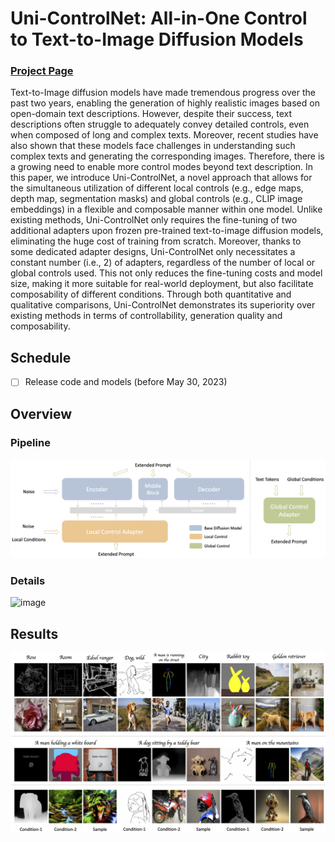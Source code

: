 # Uni-ControlNet: All-in-One Control to Text-to-Image Diffusion Models

### [Project Page](https://shihaozhaozsh.github.io/unicontrolnet/)


<!-- ## Description -->

Text-to-Image diffusion models have made tremendous progress over the past two years, enabling the generation of highly realistic images based on open-domain text descriptions. However, despite their success, text descriptions often struggle to adequately convey detailed controls, even when composed of long and complex texts. Moreover, recent studies have also shown that these models face challenges in understanding such complex texts and generating the corresponding images. Therefore, there is a growing need to enable more control modes beyond text description. In this paper, we introduce Uni-ControlNet, a novel approach that allows for the simultaneous utilization of different local controls (e.g., edge maps, depth map, segmentation masks) and global controls (e.g., CLIP image embeddings) in a flexible and composable manner within one model. Unlike existing methods, Uni-ControlNet only requires the fine-tuning of two additional adapters upon frozen pre-trained text-to-image diffusion models, eliminating the huge cost of training from scratch. Moreover, thanks to some dedicated adapter designs, Uni-ControlNet only necessitates a constant number (i.e., 2) of adapters, regardless of the number of local or global controls used. This not only reduces the fine-tuning costs and model size, making it more suitable for real-world deployment, but also facilitate composability of different conditions. Through both quantitative and qualitative comparisons, Uni-ControlNet demonstrates its superiority over existing methods in terms of controllability, generation quality and composability.


## Schedule
- [ ] Release code and models (before May 30, 2023)

## Overview

### Pipeline
<img width="800" alt="image" src="./figs/pipeline.png">

### Details
<img width="800" alt="image" src="./figs/details.png">

## Results 
<img width="800" alt="image" src="./figs/results.png">
